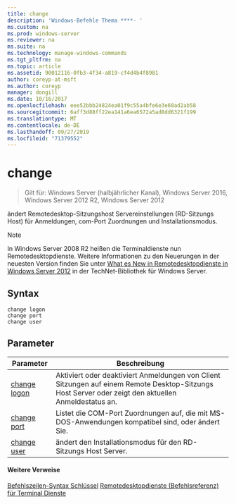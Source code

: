```yaml
---
title: change
description: 'Windows-Befehle Thema ****- '
ms.custom: na
ms.prod: windows-server
ms.reviewer: na
ms.suite: na
ms.technology: manage-windows-commands
ms.tgt_pltfrm: na
ms.topic: article
ms.assetid: 90012116-0fb3-4f34-a819-cf4d4b4f8981
author: coreyp-at-msft
ms.author: coreyp
manager: dongill
ms.date: 10/16/2017
ms.openlocfilehash: eee52bbb24824ea01f9c55a4bfe6e3e60ad2ab58
ms.sourcegitcommit: 6aff3d88ff22ea141a6ea6572a5ad8dd6321f199
ms.translationtype: MT
ms.contentlocale: de-DE
ms.lasthandoff: 09/27/2019
ms.locfileid: "71379552"
---
```

# <a name="change"></a>change

>Gilt für: Windows Server (halbjährlicher Kanal), Windows Server 2016, Windows Server 2012 R2, Windows Server 2012

ändert Remotedesktop-Sitzungshost Servereinstellungen (RD-Sitzungs Host) für Anmeldungen, com-Port Zuordnungen und Installationsmodus.
> [!NOTE]
> In Windows Server 2008 R2 heißen die Terminaldienste nun Remotedesktopdienste. Weitere Informationen zu den Neuerungen in der neuesten Version finden Sie unter [What es New in Remotedesktopdienste in Windows Server 2012](https://technet.microsoft.com/library/hh831527) in der TechNet-Bibliothek für Windows Server.
> ## <a name="syntax"></a>Syntax
> ```
> change logon
> change port
> change user
> ```
> ## <a name="parameters"></a>Parameter
> 
> |            Parameter            |                                                   Beschreibung                                                   |
> |---------------------------------|-----------------------------------------------------------------------------------------------------------------|
> | [change logon](change-logon.md) | Aktiviert oder deaktiviert Anmeldungen von Client Sitzungen auf einem Remote Desktop-Sitzungs Host Server oder zeigt den aktuellen Anmeldestatus an. |
> |  [change port](change-port.md)  |                Listet die COM-Port Zuordnungen auf, die mit MS-DOS-Anwendungen kompatibel sind, oder ändert Sie.                |
> |  [change user](change-user.md)  |                            ändert den Installationsmodus für den RD-Sitzungs Host Server.                             |
> 
> #### <a name="additional-references"></a>Weitere Verweise
> [Befehlszeilen-Syntax Schlüssel](command-line-syntax-key.md)
> [Remotedesktopdienste &#40;Befehlsreferenz&#41; für Terminal Dienste](remote-desktop-services-terminal-services-command-reference.md)
